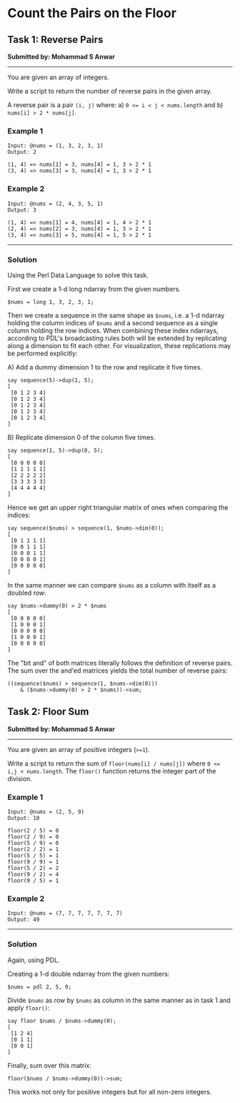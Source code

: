 # Count the Pairs on the Floor

## Task 1: Reverse Pairs
**Submitted by: Mohammad S Anwar**

---

You are given an array of integers.

Write a script to return the number of reverse pairs in the given array.

A reverse pair is a pair `(i, j)` where:
a) `0 <= i < j < nums.length` and
b) `nums[i] > 2 * nums[j]`.

### Example 1
```
Input: @nums = (1, 3, 2, 3, 1)
Output: 2

(1, 4) => nums[1] = 3, nums[4] = 1, 3 > 2 * 1
(3, 4) => nums[3] = 3, nums[4] = 1, 3 > 2 * 1
```
### Example 2
```
Input: @nums = (2, 4, 3, 5, 1)
Output: 3

(1, 4) => nums[1] = 4, nums[4] = 1, 4 > 2 * 1
(2, 4) => nums[2] = 3, nums[4] = 1, 3 > 2 * 1
(3, 4) => nums[3] = 5, nums[4] = 1, 5 > 2 * 1
```
---
### Solution
Using the Perl Data Language to solve this task.

First we create a 1-d long ndarray from the given numbers.
```
$nums = long 1, 3, 2, 3, 1;
```
Then we create a sequence in the same shape as `$nums`, i.e. a 1-d ndarray holding the column indices of `$nums` and a second sequence as a single column holding the row indices.
When combining these index ndarrays, according to PDL's broadcasting rules both will be extended by replicating along a dimension to fit each other.
For visualization, these replications may be performed explicitly:

A) Add a dummy dimension 1 to the row and replicate it five times.
```
say sequence(5)->dup(1, 5);
[
 [0 1 2 3 4]
 [0 1 2 3 4]
 [0 1 2 3 4]
 [0 1 2 3 4]
 [0 1 2 3 4]
]
```
B) Replicate dimension 0 of the column five times.
```
say sequence(1, 5)->dup(0, 5);
[
 [0 0 0 0 0]
 [1 1 1 1 1]
 [2 2 2 2 2]
 [3 3 3 3 3]
 [4 4 4 4 4]
]
```
Hence we get an upper right triangular matrix of ones when comparing the indices:
```
say sequence($nums) > sequence(1, $nums->dim(0));
[
 [0 1 1 1 1]
 [0 0 1 1 1]
 [0 0 0 1 1]
 [0 0 0 0 1]
 [0 0 0 0 0]
]
```
In the same manner we can compare `$nums` as a column with itself as a doubled row:
```
say $nums->dummy(0) > 2 * $nums
[
 [0 0 0 0 0]
 [1 0 0 0 1]
 [0 0 0 0 0]
 [1 0 0 0 1]
 [0 0 0 0 0]
]
```
The "bit and" of both matrices literally follows the definition of reverse pairs.
The sum over the and'ed matrices yields the total number of reverse pairs:
```
((sequence($nums) > sequence(1, $nums->dim(0)))
    & ($nums->dummy(0) > 2 * $nums))->sum;
```
## Task 2: Floor Sum
**Submitted by: Mohammad S Anwar**

---
You are given an array of positive integers (`>=1`).

Write a script to return the sum of `floor(nums[i] / nums[j])` where `0 <= i,j < nums.length`. The `floor()` function returns the integer part of the division.
### Example 1
```
Input: @nums = (2, 5, 9)
Output: 10

floor(2 / 5) = 0
floor(2 / 9) = 0
floor(5 / 9) = 0
floor(2 / 2) = 1
floor(5 / 5) = 1
floor(9 / 9) = 1
floor(5 / 2) = 2
floor(9 / 2) = 4
floor(9 / 5) = 1
```
### Example 2
```
Input: @nums = (7, 7, 7, 7, 7, 7, 7)
Output: 49
```
---
### Solution
Again, using PDL.

Creating a 1-d double ndarray from the given numbers:
```
$nums = pdl 2, 5, 9;
```
Divide `$nums` as row by `$nums` as column in the same manner as in task 1 and apply `floor()`:
```
say floor $nums / $nums->dummy(0);
[
 [1 2 4]
 [0 1 1]
 [0 0 1]
]
```
Finally, sum over this matrix:
```
floor($nums / $nums->dummy(0))->sum;
```
This works not only for positive integers but for all non-zero integers.
